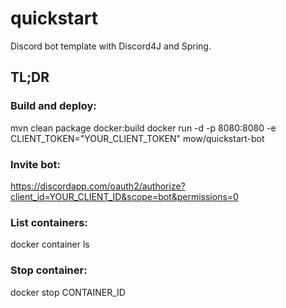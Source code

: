# quickstart
Discord bot template with Discord4J and Spring.

## TL;DR
### Build and deploy:
mvn clean package docker:build
docker run -d -p 8080:8080 -e CLIENT_TOKEN="YOUR_CLIENT_TOKEN" mow/quickstart-bot

### Invite bot:
https://discordapp.com/oauth2/authorize?client_id=YOUR_CLIENT_ID&scope=bot&permissions=0

### List containers:
docker container ls

### Stop container:
docker stop CONTAINER_ID